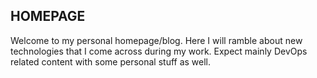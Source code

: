 ## HOMEPAGE

Welcome to my personal homepage/blog. Here I will ramble about new technologies that I come across during my work.
Expect mainly DevOps related content with some personal stuff as well.
